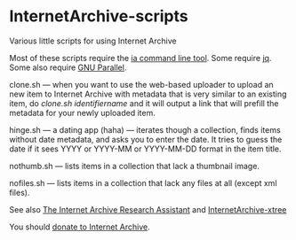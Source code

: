 # InternetArchive-scripts
Various little scripts for using Internet Archive

Most of these scripts require the [ia command line tool](https://archive.org/developers/quick-start-cli.html). Some require [jq](https://jqlang.github.io/jq/). Some also require [GNU Parallel](https://opensource.com/article/18/5/gnu-parallel).

clone.sh — when you want to use the web-based uploader to upload an new item to Internet Archive with metadata that is very similar to an existing item, do _clone.sh identifiername_ and it will output a link that will prefill the metadata for your newly uploaded item.

hinge.sh — a dating app (haha) — iterates though a collection, finds items without date metadata, and asks you to enter the date. It tries to guess the date if it sees YYYY or YYYY-MM or YYYY-MM-DD format in the item title.

nothumb.sh — lists items in a collection that lack a thumbnail image.

nofiles.sh — lists items in a collection that lack any files at all (except xml files).

See also [The Internet Archive Research Assistant](https://github.com/savetz/tiara) and [InternetArchive-xtree](https://github.com/savetz/InternetArchive-xtree)

You should [donate to Internet Archive](https://archive.org/donate).
